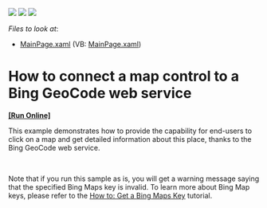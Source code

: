 <!-- default badges list -->
![](https://img.shields.io/endpoint?url=https://codecentral.devexpress.com/api/v1/VersionRange/128570835/12.1.6%2B)
[![](https://img.shields.io/badge/Open_in_DevExpress_Support_Center-FF7200?style=flat-square&logo=DevExpress&logoColor=white)](https://supportcenter.devexpress.com/ticket/details/E4199)
[![](https://img.shields.io/badge/📖_How_to_use_DevExpress_Examples-e9f6fc?style=flat-square)](https://docs.devexpress.com/GeneralInformation/403183)
<!-- default badges end -->
<!-- default file list -->
*Files to look at*:

* [MainPage.xaml](./CS/DXMap_GeoCodeProvider/MainPage.xaml) (VB: [MainPage.xaml](./VB/DXMap_GeoCodeProvider/MainPage.xaml))
<!-- default file list end -->
# How to connect a map control to a Bing GeoCode web service
<!-- run online -->
**[[Run Online]](https://codecentral.devexpress.com/e4199)**
<!-- run online end -->


<p>This example demonstrates how to provide the capability for end-users to click on a map and get detailed information about this place, thanks to the Bing GeoCode web service.</p><br />
<p>Note that if you run this sample as is, you will get a warning message saying that the specified Bing Maps key is invalid. To learn more about Bing Map keys, please refer to the <a href="http://help.devexpress.com/#Silverlight/CustomDocument5975"><u>How to: Get a Bing Maps Key</u></a> tutorial.</p><br />


<br/>


